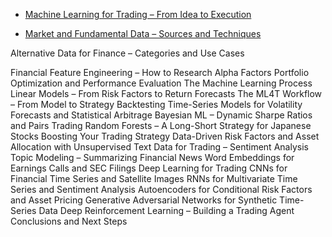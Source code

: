 - [Machine Learning for Trading – From Idea to Execution](/ml-for-algo-trading/chapters/machine-learning-for-trading-from-idea.md)

- [Market and Fundamental Data – Sources and Techniques](/ml-for-algo-trading/chapters/market-and-fundamental-data-sources-and-techniques.md)


Alternative Data for Finance – Categories and Use Cases

Financial Feature Engineering – How to Research Alpha Factors
Portfolio Optimization and Performance Evaluation
The Machine Learning Process
Linear Models – From Risk Factors to Return Forecasts
The ML4T Workflow – From Model to Strategy Backtesting
Time-Series Models for Volatility Forecasts and Statistical Arbitrage
Bayesian ML – Dynamic Sharpe Ratios and Pairs Trading
Random Forests – A Long-Short Strategy for Japanese Stocks
Boosting Your Trading Strategy
Data-Driven Risk Factors and Asset Allocation with Unsupervised
Text Data for Trading – Sentiment Analysis
Topic Modeling – Summarizing Financial News
Word Embeddings for Earnings Calls and SEC Filings
Deep Learning for Trading
CNNs for Financial Time Series and Satellite Images
RNNs for Multivariate Time Series and Sentiment Analysis
Autoencoders for Conditional Risk Factors and Asset Pricing
Generative Adversarial Networks for Synthetic Time-Series Data
Deep Reinforcement Learning – Building a Trading Agent
Conclusions and Next Steps